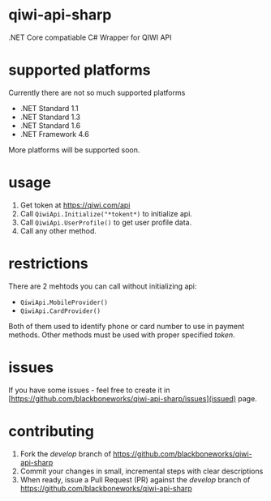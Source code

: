 # qiwi-api-sharp
.NET Core compatiable C# Wrapper for QIWI API

# supported platforms
Currently there are not so much supported platforms
* .NET Standard 1.1
* .NET Standard 1.3
* .NET Standard 1.6
* .NET Framework 4.6

More platforms will be supported soon.

# usage
1. Get token at https://qiwi.com/api
2. Call `QiwiApi.Initialize("*tokent*)` to initialize api.
3. Call `QiwiApi.UserProfile()` to get user profile data.
4. Call any other method.

# restrictions
There are 2 mehtods you can call without initializing api:
* `QiwiApi.MobileProvider()`
* `QiwiApi.CardProvider()`

Both of them used to identify phone or card number to use in payment methods.
Other methods must be used with proper specified _token_.

# issues
If you have some issues - feel free to create it in [https://github.com/blackboneworks/qiwi-api-sharp/issues](issued) page.

# contributing
1. Fork the _develop_ branch of https://github.com/blackboneworks/qiwi-api-sharp
2. Commit your changes in small, incremental steps with clear descriptions
3. When ready, issue a Pull Request (PR) against the _develop_ branch of https://github.com/blackboneworks/qiwi-api-sharp